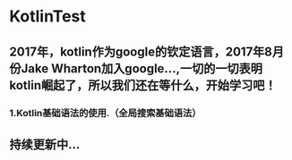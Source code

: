 # KotlinTest
## 2017年，kotlin作为google的钦定语言，2017年8月份Jake Wharton加入google...,一切的一切表明kotlin崛起了，所以我们还在等什么，开始学习吧！ 

### 1.Kotlin基础语法的使用.（全局搜索基础语法）


## 持续更新中...

